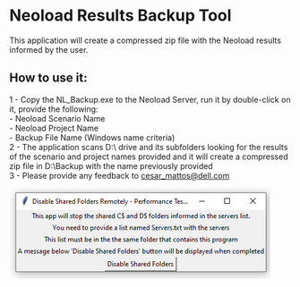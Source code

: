 # Neoload Results Backup Tool

This application will create a compressed zip file with the Neoload results informed by the user.

## How to use it:

1 - Copy the NL_Backup.exe to the Neoload Server, run it by double-click on it, provide the following: <br>
    - Neoload Scenario Name <br> 
    - Neoload Project Name  <br>
    - Backup File Name (Windows name criteria) <br>
2 - The application scans D:\ drive and its subfolders looking for the results of the scenario and project names provided and it will create a compressed zip file in D:\Backup with the name previously provided <br>
3 - Please provide any feedback to cesar_mattos@dell.com

![App Interface](https://github.com/cmattosr/Disable-C-and-D-shared-folders/raw/main/images/interface.png)

